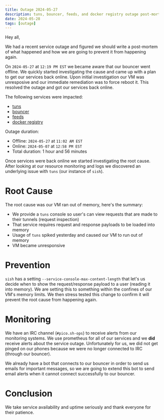 ```yaml
---
title: Outage 2024-05-27
description: tuns, bouncer, feeds, and docker registry outage post-mortem
date: 2024-05-28
tags: [outage]
---
```


Hey all,

We had a recent service outage and figured we should write a post-mortem of what
happened and how we are going to prevent it from happening again.

On `2024-05-27` at `12:19 PM EST` we became aware that our bouncer went offline.
We quickly started investigating the cause and came up with a plan to get our
services back online. Upon initial investigation our VM was unresposive and our
immediate remediation was to force reboot it. This resolved the outage and got
our services back online.

The following services were impacted:

- [tuns](https://pico.sh/tuns)
- [bouncer](https://pico.sh/irc)
- [feeds](https://pico.sh/feeds)
- [docker registry](https://pico.sh/imgs)

Outage duration:

- Offline: `2024-05-27` at `11:02 AM EST`
- Online: `2024-05-07` at `12:58 PM EST`
- Total duration: 1 hour and 56 minutes

Once services were back online we started investigating the root cause. After
looking at our resource monitoring and logs we discovered an underlying issue
with `tuns` (our instance of `sish`).

# Root Cause

The root cause was our VM ran out of memory, here's the summary:

- We provide a `tuns` console so user's can view requests that are made to their
  tunnels (request inspection)
- That service requires request and response payloads to be loaded into memory
- Usage of `tuns` spiked yesterday and caused our VM to run out of memory
- VM became unresponsive

# Prevention

`sish` has a setting `--service-console-max-content-length` that let's us decide
when to show the request/response payload to a user (reading it into memory). We
are setting this to something within the confines of our VM's memory limits. We
then stress tested this change to confirm it will prevent the root cause from
happening again.

# Monitoring

We have an IRC channel (`#pico.sh-ops`) to receive alerts from our monitoring
systems. We use prometheus for all of our services and we **did** receive alerts
about the service outage. Unfortunately for us, we did not get pinged on our
phones because we were no longer connected to IRC (through our bouncer).

We already have a bot that connects to our bouncer in order to send us emails
for important messages, so we are going to extend this bot to send email alerts
when it cannot connect successfully to our bouncer.

# Conclusion

We take service availability and uptime seriously and thank everyone for their
patience.
